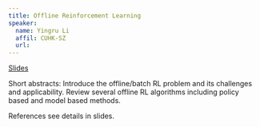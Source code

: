 ```yaml
---
title: Offline Reinforcement Learning
speaker:
  name: Yingru Li
  affil: CUHK-SZ
  url: 
---
```


[Slides](/static/files/F20-Slides/RL-Theory-2020-10-22-offline-rl.pdf)

Short abstracts: Introduce the offline/batch RL problem and its challenges and applicability.
Review several offline RL algorithms including policy based and model based methods.

References see details in slides.